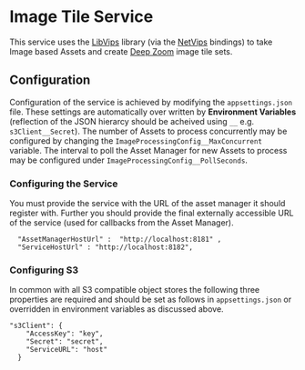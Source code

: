 # Image Tile Service

This service uses the [LibVips](https://jcupitt.github.io/libvips/) library (via the [NetVips](https://github.com/kleisauke/net-vips) bindings) to take Image based Assets and create [Deep Zoom](https://en.wikipedia.org/wiki/Deep_Zoom) image tile sets.


## Configuration

Configuration of the service is achieved by modifying the ``appsettings.json`` file. These settings are automatically over written by **Environment Variables** (reflection of the JSON hierarcy should be acheived using ``__`` e.g. ``s3Client__Secret``). The number of Assets to process concurrently may be configured by changing the ``ImageProcessingConfig__MaxConcurrent`` variable. The interval to poll the Asset Manager for new Assets to process may be configured under ``ImageProcessingConfig__PollSeconds``.

### Configuring the Service

You must provide the service with the URL of the asset manager it should register with. Further you should provide the final externally accessible URL of the service (used for callbacks from the Asset Manager). 

```
  "AssetManagerHostUrl" :  "http://localhost:8181" ,
  "ServiceHostUrl" : "http://localhost:8182", 
```

### Configuring S3

In common with all S3 compatible object stores the following three properties are required and should be set as follows in `appsettings.json` or overridden in environment variables as discussed above.

```  
"s3Client": {
    "AccessKey": "key",
    "Secret": "secret",
    "ServiceURL": "host"
  }
 ```
 
 
